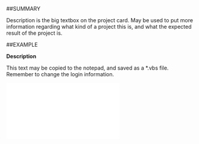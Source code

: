 

##SUMMARY

Description is the big textbox on the project card. May be used to put more information regarding what kind of a project this is, and what the expected result of the project is.


##EXAMPLE

**Description**

This text may be copied to the notepad, and saved as a *.vbs file. Remember to change the login information.

![](../../Examples/vbs/SOProject.Example.vbs.txt)





